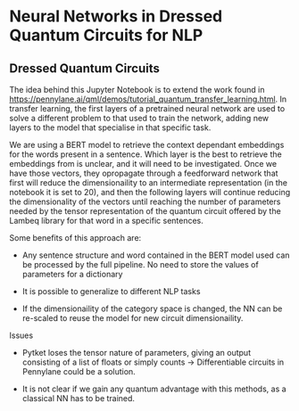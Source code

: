 # Neural Networks in Dressed Quantum Circuits for NLP


## Dressed Quantum Circuits

The idea behind this Jupyter Notebook is to extend the work found in https://pennylane.ai/qml/demos/tutorial_quantum_transfer_learning.html. In transfer learning, the first layers of a pretrained neural network are used to solve a different problem to that used to train the network, adding new layers to the model that specialise in that specific task. 

We are using a BERT model to retrieve the context dependant embeddings for the words present in a sentence. Which layer is the best to retrieve the embeddings from is unclear, and it will need to be investigated. Once we have those vectors, they opropagate through a feedforward network that first will reduce the dimensionaility to an intermediate representation (in the notebook it is set to 20), and then the following layers will continue reducing the dimensionality of the vectors until reaching the number of parameters needed by the tensor representation of the quantum circuit offered by the Lambeq library for that word in a specific sentences. 

Some benefits of this approach are:

* Any sentence structure and word contained in the BERT model used can be processed by the full pipeline. No need to store the values of parameters for a dictionary
    
* It is possible to generalize to different NLP tasks
    
* If the dimensionaility of the category space is changed, the NN can be re-scaled to reuse the model for new circuit dimensionaility.
    
    

Issues
    
* Pytket loses the tensor nature of parameters, giving an output consisting of a list of floats or simply counts -> Differentiable circuits in Pennylane could be a solution.
    
* It is not clear if we gain any quantum advantage with this methods, as a classical NN has to be trained. 




